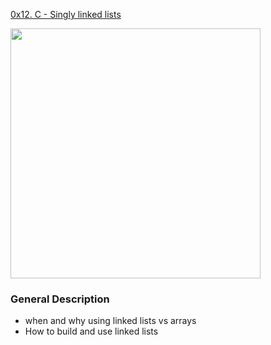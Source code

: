 <a href="https://alx-intranet.hbtn.io/projects/229" >0x12. C - Singly linked lists </a>



<img src="https://s3.amazonaws.com/intranet-projects-files/holbertonschool-low_level_programming/229/giphy-3.gif" width = 400>


<h3> General Description </h3>
<ul>
<li> when and why using linked lists vs arrays </li>
<li> How to build and use linked lists </li>
</ul>

